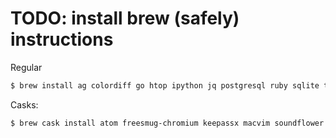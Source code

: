 # TODO: install brew (safely) instructions

Regular
```bash
$ brew install ag colordiff go htop ipython jq postgresql ruby sqlite tree
```

Casks:
```bash
$ brew cask install atom freesmug-chromium keepassx macvim soundflower soundflowerbed postgres transmission tunnelblick virtualbox vlc
```
